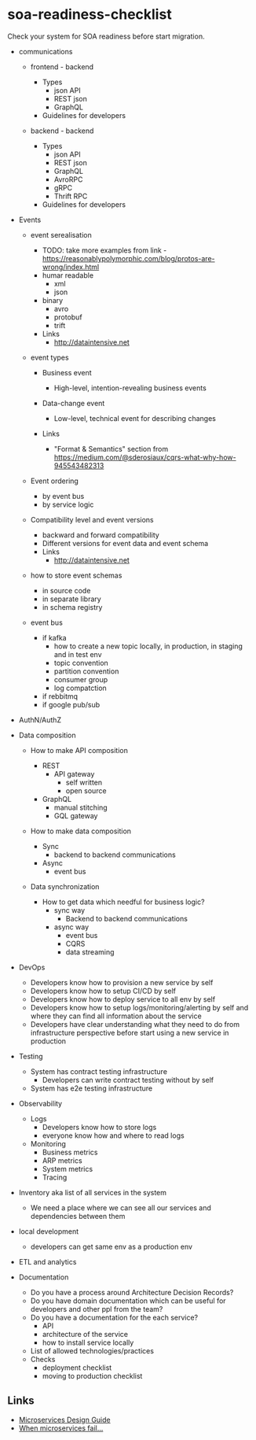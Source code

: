 # soa-readiness-checklist

Check your system for SOA readiness before start migration.

* communications
  * frontend - backend
    * Types
      * json API
      * REST json
      * GraphQL
    * Guidelines for developers

  * backend - backend
    * Types
      * json API
      * REST json
      * GraphQL
      * AvroRPC
      * gRPC
      * Thrift RPC
    * Guidelines for developers

* Events
  * event serealisation
    * TODO: take more examples from link - https://reasonablypolymorphic.com/blog/protos-are-wrong/index.html
    * humar readable 
      * xml
      * json
    * binary
      * avro
      * protobuf
      * trift
    * Links
      * http://dataintensive.net

  * event types
    * Business event
      * High-level, intention-revealing business events

    * Data-change event
      * Low-level, technical event for describing changes

    * Links
      * "Format & Semantics" section from https://medium.com/@sderosiaux/cqrs-what-why-how-945543482313

  * Event ordering
    * by event bus
    * by service logic

  * Compatibility level and event versions
    * backward and forward compatibility
    * Different versions for event data and event schema
    * Links
      * http://dataintensive.net

  * how to store event schemas
    * in source code
    * in separate library
    * in schema registry

  * event bus
    * if kafka
      * how to create a new topic locally, in production, in staging and in test env
      * topic convention
      * partition convention
      * consumer group
      * log compatction
    * if rebbitmq
    * if google pub/sub

* AuthN/AuthZ

* Data composition
  * How to make API composition
    * REST
      * API gateway
        * self written
        * open source
    * GraphQL
      * manual stitching
      * GQL gateway

  * How to make data composition
    * Sync
      * backend to backend communications
    * Async
      * event bus

  * Data synchronization
    * How to get data which needful for business logic? 
      * sync way
        * Backend to backend communications
      * async way
        * event bus
        * CQRS
        * data streaming

* DevOps
  * Developers know how to provision a new service by self
  * Developers know how to setup CI/CD by self
  * Developers know how to deploy service to all env by self
  * Developers know how to setup logs/monitoring/alerting by self and where they can find all information about the service
  * Developers have clear understanding what they need to do from infrastructure perspective before start using a new service in production

* Testing
  * System has contract testing infrastructure
    * Developers can write contract testing without by self
  * System has e2e testing infrastructure

* Observability
  * Logs
    * Developers know how to store logs
    * everyone know how and where to read logs
  * Monitoring
    * Business metrics
    * ARP metrics
    * System metrics
    * Tracing

* Inventory aka list of all services in the system
  * We need a place where we can see all our services and dependencies between them

* local development
  * developers can get same env as a production env

* ETL and analytics

* Documentation
  * Do you have a process around Architecture Decision Records?
  * Do you have domain documentation which can be useful for developers and other ppl from the team?
  * Do you have a documentation for the each service?
    * API
    * architecture of the service
    * how to install service locally
  * List of allowed technologies/practices
  * Checks
    * deployment checklist
    * moving to production checklist


## Links

* [Microservices Design Guide](https://medium.com/platform-engineer/microservices-design-guide-eca0b799a7e8)
* [When microservices fail...](https://docs.google.com/spreadsheets/d/1vjnjAII_8TZBv2XhFHra7kEQzQpOHSZpFIWDjynYYf0/edit#gid=0)
